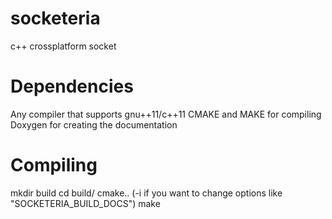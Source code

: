 socketeria
==========
c++ crossplatform socket

Dependencies
=========
Any compiler that supports gnu++11/c++11
CMAKE and MAKE for compiling
Doxygen for creating the documentation

Compiling
=========

mkdir build
cd build/
cmake.. (-i if you want to change options like "SOCKETERIA_BUILD_DOCS")
make
